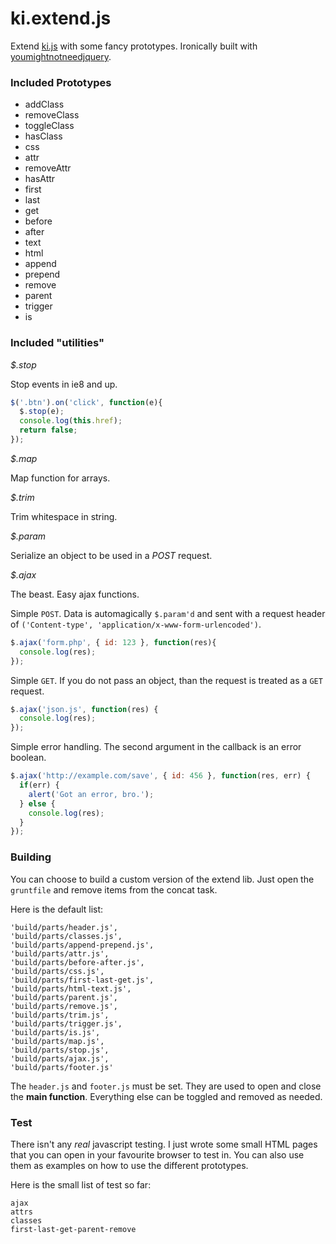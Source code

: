 ki.extend.js
============

Extend [ki.js](https://github.com/dciccale/ki.js) with some fancy prototypes. Ironically built with [youmightnotneedjquery](http://youmightnotneedjquery.com/).

### Included Prototypes

* addClass
* removeClass
* toggleClass
* hasClass
* css
* attr
* removeAttr
* hasAttr
* first
* last
* get
* before
* after
* text
* html
* append
* prepend
* remove
* parent
* trigger
* is

### Included "utilities"

*$.stop*

Stop events in ie8 and up.

```javascript
$('.btn').on('click', function(e){
  $.stop(e);
  console.log(this.href);
  return false;
});
```

*$.map*

Map function for arrays.

*$.trim*

Trim whitespace in string.

*$.param*

Serialize an object to be used in a *POST* request.

*$.ajax*

The beast. Easy ajax functions.

Simple `POST`. Data is automagically `$.param'd` and sent with a request header of `('Content-type', 'application/x-www-form-urlencoded')`.

```javascript
$.ajax('form.php', { id: 123 }, function(res){
  console.log(res);
});
```

Simple `GET`. If you do not pass an object, than the request is treated as a `GET` request.

```javascript
$.ajax('json.js', function(res) {
  console.log(res);
});
```

Simple error handling. The second argument in the callback is an error boolean.

```javascript
$.ajax('http://example.com/save', { id: 456 }, function(res, err) {
  if(err) {
    alert('Got an error, bro.');
  } else {
    console.log(res);
  }
});
```

### Building

You can choose to build a custom version of the extend lib. Just open the `gruntfile` and remove items from the concat task.

Here is the default list:

```
'build/parts/header.js',
'build/parts/classes.js',
'build/parts/append-prepend.js',
'build/parts/attr.js',
'build/parts/before-after.js',
'build/parts/css.js',
'build/parts/first-last-get.js',
'build/parts/html-text.js',
'build/parts/parent.js',
'build/parts/remove.js',
'build/parts/trim.js',
'build/parts/trigger.js',
'build/parts/is.js',
'build/parts/map.js',
'build/parts/stop.js',
'build/parts/ajax.js',
'build/parts/footer.js'
```

The `header.js` and `footer.js` must be set. They are used to open and close the **main function**. Everything else can be toggled and removed as needed.

### Test

There isn't any *real* javascript testing. I just wrote some small HTML pages that you can open in your favourite browser to test in. You can also use them as examples on how to use the different prototypes.

Here is the small list of test so far:

```
ajax
attrs
classes
first-last-get-parent-remove
```
